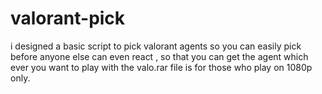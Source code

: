 # valorant-pick
i designed a basic script to pick valorant agents so you can easily pick before anyone else can even react , so that you can get the agent which ever you want to play with
the valo.rar file is for those who play on 1080p only.
